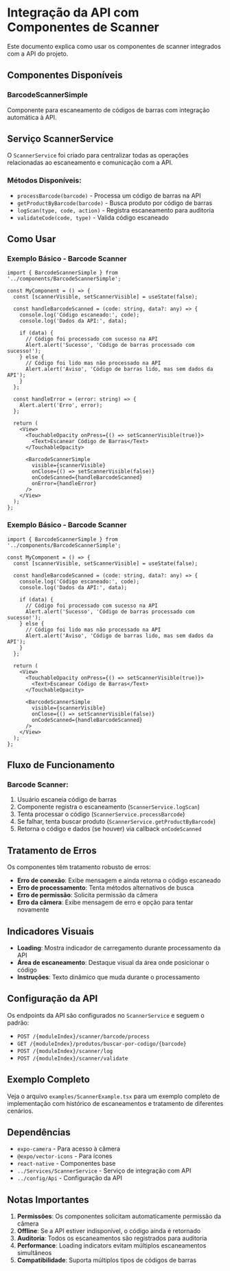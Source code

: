 # Integração da API com Componentes de Scanner

Este documento explica como usar os componentes de scanner integrados com a API do projeto.

## Componentes Disponíveis

### BarcodeScannerSimple
Componente para escaneamento de códigos de barras com integração automática à API.

## Serviço ScannerService

O `ScannerService` foi criado para centralizar todas as operações relacionadas ao escaneamento e comunicação com a API.

### Métodos Disponíveis:

- `processBarcode(barcode)` - Processa um código de barras na API
- `getProductByBarcode(barcode)` - Busca produto por código de barras
- `logScan(type, code, action)` - Registra escaneamento para auditoria
- `validateCode(code, type)` - Valida código escaneado

## Como Usar

### Exemplo Básico - Barcode Scanner

```tsx
import { BarcodeScannerSimple } from '../components/BarcodeScannerSimple';

const MyComponent = () => {
  const [scannerVisible, setScannerVisible] = useState(false);

  const handleBarcodeScanned = (code: string, data?: any) => {
    console.log('Código escaneado:', code);
    console.log('Dados da API:', data);
    
    if (data) {
      // Código foi processado com sucesso na API
      Alert.alert('Sucesso', 'Código de barras processado com sucesso!');
    } else {
      // Código foi lido mas não processado na API
      Alert.alert('Aviso', 'Código de barras lido, mas sem dados da API');
    }
  };

  const handleError = (error: string) => {
    Alert.alert('Erro', error);
  };

  return (
    <View>
      <TouchableOpacity onPress={() => setScannerVisible(true)}>
        <Text>Escanear Código de Barras</Text>
      </TouchableOpacity>

      <BarcodeScannerSimple
        visible={scannerVisible}
        onClose={() => setScannerVisible(false)}
        onCodeScanned={handleBarcodeScanned}
        onError={handleError}
      />
    </View>
  );
};
```

### Exemplo Básico - Barcode Scanner

```tsx
import { BarcodeScannerSimple } from '../components/BarcodeScannerSimple';

const MyComponent = () => {
  const [scannerVisible, setScannerVisible] = useState(false);

  const handleBarcodeScanned = (code: string, data?: any) => {
    console.log('Código escaneado:', code);
    console.log('Dados da API:', data);
    
    if (data) {
      // Código foi processado com sucesso na API
      Alert.alert('Sucesso', 'Código de barras processado com sucesso!');
    } else {
      // Código foi lido mas não processado na API
      Alert.alert('Aviso', 'Código de barras lido, mas sem dados da API');
    }
  };

  return (
    <View>
      <TouchableOpacity onPress={() => setScannerVisible(true)}>
        <Text>Escanear Código de Barras</Text>
      </TouchableOpacity>

      <BarcodeScannerSimple
        visible={scannerVisible}
        onClose={() => setScannerVisible(false)}
        onCodeScanned={handleBarcodeScanned}
      />
    </View>
  );
};
```

## Fluxo de Funcionamento

### Barcode Scanner:
1. Usuário escaneia código de barras
2. Componente registra o escaneamento (`ScannerService.logScan`)
3. Tenta processar o código (`ScannerService.processBarcode`)
4. Se falhar, tenta buscar produto (`ScannerService.getProductByBarcode`)
5. Retorna o código e dados (se houver) via callback `onCodeScanned`

## Tratamento de Erros

Os componentes têm tratamento robusto de erros:

- **Erro de conexão**: Exibe mensagem e ainda retorna o código escaneado
- **Erro de processamento**: Tenta métodos alternativos de busca
- **Erro de permissão**: Solicita permissão da câmera
- **Erro da câmera**: Exibe mensagem de erro e opção para tentar novamente

## Indicadores Visuais

- **Loading**: Mostra indicador de carregamento durante processamento da API
- **Área de escaneamento**: Destaque visual da área onde posicionar o código
- **Instruções**: Texto dinâmico que muda durante o processamento

## Configuração da API

Os endpoints da API são configurados no `ScannerService` e seguem o padrão:

- `POST /{moduleIndex}/scanner/barcode/process`
- `GET /{moduleIndex}/produtos/buscar-por-codigo/{barcode}`
- `POST /{moduleIndex}/scanner/log`
- `POST /{moduleIndex}/scanner/validate`

## Exemplo Completo

Veja o arquivo `examples/ScannerExample.tsx` para um exemplo completo de implementação com histórico de escaneamentos e tratamento de diferentes cenários.

## Dependências

- `expo-camera` - Para acesso à câmera
- `@expo/vector-icons` - Para ícones
- `react-native` - Componentes base
- `../Services/ScannerService` - Serviço de integração com API
- `../config/Api` - Configuração da API

## Notas Importantes

1. **Permissões**: Os componentes solicitam automaticamente permissão da câmera
2. **Offline**: Se a API estiver indisponível, o código ainda é retornado
3. **Auditoria**: Todos os escaneamentos são registrados para auditoria
4. **Performance**: Loading indicators evitam múltiplos escaneamentos simultâneos
5. **Compatibilidade**: Suporta múltiplos tipos de códigos de barras